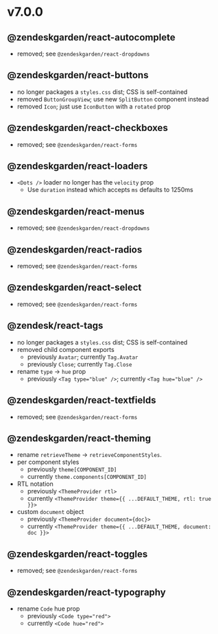 # v7.0.0

## @zendeskgarden/react-autocomplete

- removed; see `@zendeskgarden/react-dropdowns`

## @zendeskgarden/react-buttons

- no longer packages a `styles.css` dist; CSS is self-contained
- removed `ButtonGroupView`; use new `SplitButton` component instead
- removed `Icon`; just use `IconButton` with a `rotated` prop

## @zendeskgarden/react-checkboxes

- removed; see `@zendeskgarden/react-forms`

## @zendeskgarden/react-loaders

- `<Dots />` loader no longer has the `velocity` prop
  - Use `duration` instead which accepts `ms` defaults to 1250ms

## @zendeskgarden/react-menus

- removed; see `@zendeskgarden/react-dropdowns`

## @zendeskgarden/react-radios

- removed; see `@zendeskgarden/react-forms`

## @zendeskgarden/react-select

- removed; see `@zendeskgarden/react-forms`

## @zendesk/react-tags

- no longer packages a `styles.css` dist; CSS is self-contained
- removed child component exports
  - previously `Avatar`; currently `Tag.Avatar`
  - previously `Close`; currently `Tag.Close`
- rename `type` -> `hue` prop
  - previously `<Tag type="blue" />`; currently `<Tag hue="blue" />`

## @zendeskgarden/react-textfields

- removed; see `@zendeskgarden/react-forms`

## @zendeskgarden/react-theming

- rename `retrieveTheme` -> `retrieveComponentStyles`.
- per component styles
  - previously `theme[COMPONENT_ID]`
  - currently `theme.components[COMPONENT_ID]`
- RTL notation
  - previously `<ThemeProvider rtl>`
  - currently `<ThemeProvider theme={{ ...DEFAULT_THEME, rtl: true }}>`
- custom `document` object
  - previously `<ThemeProvider document={doc}>`
  - currently `<ThemeProvider theme={{ ...DEFAULT_THEME, document: doc }}>`

## @zendeskgarden/react-toggles

- removed; see `@zendeskgarden/react-forms`

## @zendeskgarden/react-typography

- rename `Code` hue prop
  - previously `<Code type="red">`
  - currently `<Code hue="red">`
